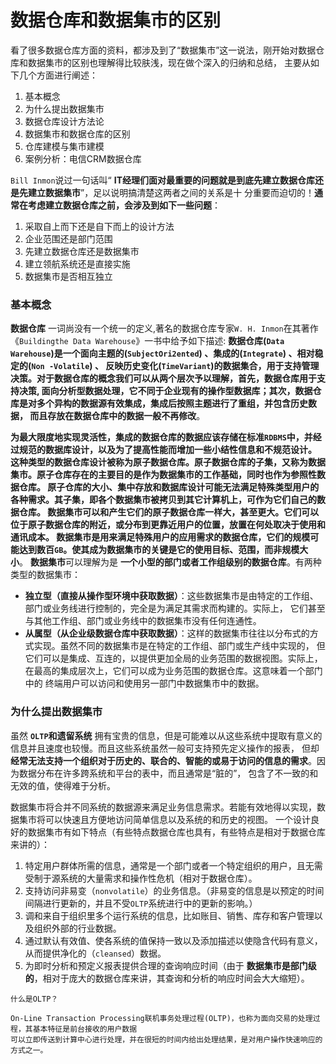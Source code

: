 数据仓库和数据集市的区别
=============================================================================
看了很多数据仓库方面的资料，都涉及到了“数据集市”这一说法，刚开始对数据仓库和数据集市的区别也理解得比较肤浅，现在做个深入的归纳和总结，
主要从如下几个方面进行阐述：
1. 基本概念
2. 为什么提出数据集市
3. 数据仓库设计方法论
4. 数据集市和数据仓库的区别
5. 仓库建模与集市建模
6. 案例分析：电信CRM数据仓库

`Bill Inmon`说过一句话叫“ **IT经理们面对最重要的问题就是到底先建立数据仓库还是先建立数据集市**”，足以说明搞清楚这两者之间的关系是十
分重要而迫切的！**通常在考虑建立数据仓库之前，会涉及到如下一些问题**：
1. 采取自上而下还是自下而上的设计方法
2. 企业范围还是部门范围
3. 先建立数据仓库还是数据集市
4. 建立领航系统还是直接实施
5. 数据集市是否相互独立

### 基本概念
**数据仓库** 一词尚没有一个统一的定义,著名的数据仓库专家`W. H. Inmon`在其著作《`Buildingthe Data Warehouse`》一书中给予如下描述:
**数据仓库(`Data Warehouse`)是一个面向主题的(`SubjectOri2ented`) 、集成的(`Integrate`) 、相对稳定的(`Non -Volatile`) 、
反映历史变化(`TimeVariant`)的数据集合，用于支持管理决策。对于数据仓库的概念我们可以从两个层次予以理解，首先，数据仓库用于支持决策,
面向分析型数据处理，它不同于企业现有的操作型数据库；其次，数据仓库是对多个异构的数据源有效集成，集成后按照主题进行了重组，并包含历史数据，
而且存放在数据仓库中的数据一般不再修改**。

**为最大限度地实现灵活性，集成的数据仓库的数据应该存储在标准`RDBMS`中，并经过规范的数据库设计，以及为了提高性能而增加一些小结性信息和不规范设计。
这种类型的数据仓库设计被称为原子数据仓库。原子数据仓库的子集，又称为数据集市。原子仓库存在的主要目的是作为数据集市的工作基础，同时也作为参照性数据仓库。
原子仓库的大小、集中存放和数据库设计可能无法满足特殊类型用户的各种需求。其子集，即各个数据集市被拷贝到其它计算机上，可作为它们自己的数据仓库。
数据集市可以和产生它们的原子数据仓库一样大，甚至更大。它们可以位于原子数据仓库的附近，或分布到更靠近用户的位置，放置在何处取决于使用和通讯成本。
数据集市是用来满足特殊用户的应用需求的数据仓库，它们的规模可能达到数百`GB`。使其成为数据集市的关键是它的使用目标、范围，而非规模大小**。
**数据集市**可以理解为是 **一个小型的部门或者工作组级别的数据仓库**。有两种类型的数据集市：
+ **独立型（直接从操作型环境中获取数据）**：这些数据集市是由特定的工作组、部门或业务线进行控制的，完全是为满足其需求而构建的。实际上，
它们甚至与其他工作组、部门或业务线中的数据集市没有任何连通性。
+ **从属型（从企业级数据仓库中获取数据）**：这样的数据集市往往以分布式的方式实现。虽然不同的数据集市是在特定的工作组、部门或生产线中实现的，
但它们可以是集成、互连的，以提供更加全局的业务范围的数据视图。实际上，在最高的集成层次上，它们可以成为业务范围的数据仓库。这意味着一个部门中的
终端用户可以访问和使用另一部门中数据集市中的数据。

### 为什么提出数据集市
虽然 **`OLTP`和遗留系统** 拥有宝贵的信息，但是可能难以从这些系统中提取有意义的信息并且速度也较慢。而且这些系统虽然一般可支持预先定义操作的报表，
但却 **经常无法支持一个组织对于历史的、联合的、智能的或易于访问的信息的需求**。因为数据分布在许多跨系统和平台的表中，而且通常是“脏的”，
包含了不一致的和无效的值，使得难于分析。

数据集市将合并不同系统的数据源来满足业务信息需求。若能有效地得以实现，数据集市将可以快速且方便地访问简单信息以及系统的和历史的视图。
一个设计良好的数据集市有如下特点（有些特点数据仓库也具有，有些特点是相对于数据仓库来讲的）： 
1. 特定用户群体所需的信息，通常是一个部门或者一个特定组织的用户，且无需受制于源系统的大量需求和操作性危机（相对于数据仓库）。 
2. 支持访问非易变（`nonvolatile`）的业务信息。（非易变的信息是以预定的时间间隔进行更新的，并且不受`OLTP`系统进行中的更新的影响。） 
3. 调和来自于组织里多个运行系统的信息，比如账目、销售、库存和客户管理以及组织外部的行业数据。 
4. 通过默认有效值、使各系统的值保持一致以及添加描述以使隐含代码有意义，从而提供净化的（`cleansed`）数据。 
5. 为即时分析和预定义报表提供合理的查询响应时间（由于 **数据集市是部门级的**，相对于庞大的数据仓库来讲，其查询和分析的响应时间会大大缩短）。
```
什么是OLTP？

On-Line Transaction Processing联机事务处理过程(OLTP)，也称为面向交易的处理过程，其基本特征是前台接收的用户数据
可以立即传送到计算中心进行处理，并在很短的时间内给出处理结果，是对用户操作快速响应的方式之一。
```


 

